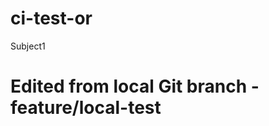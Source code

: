 # ci-test-or
Subject1
# Edited from local Git branch - feature/local-test
<!-- Trigger CI on main -->
